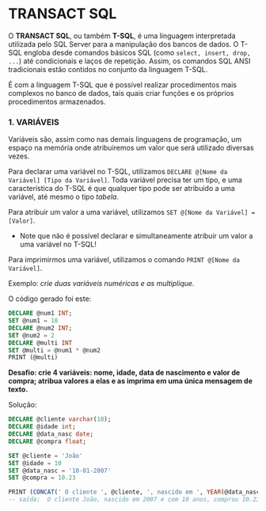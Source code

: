 # TRANSACT SQL
O **TRANSACT SQL**, ou também **T-SQL**, é uma linguagem interpretada utilizada pelo SQL Server para a manipulação dos bancos de dados. O T-SQL engloba desde comandos básicos SQL (como `select, insert, drop, ...`) até condicionais e laços de repetição. Assim, os comandos SQL ANSI tradicionais estão contidos no conjunto da linguagem T-SQL.

É com a linguagem T-SQL que é possível realizar procedimentos mais complexos no banco de dados, tais quais criar funções e os próprios procedimentos armazenados.

### 1. VARIÁVEIS
Variáveis são, assim como nas demais linguagens de programação, um espaço na memória onde atribuiremos um valor que será utilizado diversas vezes.

Para declarar uma variável no T-SQL, utilizamos `DECLARE @[Nome da Variável] [Tipo da Variável]`. Toda variável precisa ter um tipo, e uma característica do T-SQL é que qualquer tipo pode ser atribuido a uma variável, até mesmo o tipo *tabela*.

Para atribuir um valor a uma variável, utilizamos `SET @[Nome da Variável] = [Valor]`.
* Note que não é possível declarar e simultaneamente atribuir um valor a uma variável no T-SQL!

Para imprimirmos uma variável, utilizamos o comando `PRINT @[Nome da Variável]`.

Exemplo: *crie duas variáveis numéricas e as multiplique*.

O código gerado foi este:
```sql
DECLARE @num1 INT;
SET @num1 = 18
DECLARE @num2 INT;
SET @num2 = 2
DECLARE @multi INT
SET @multi = @num1 * @num2
PRINT (@multi)
```

**Desafio: crie 4 variáveis: nome, idade, data de nascimento e valor de compra; atribua valores a elas e as imprima em uma única mensagem de texto.**

Solução:
```sql
DECLARE @cliente varchar(10);
DECLARE @idade int;
DECLARE @data_nasc date;
DECLARE @compra float;

SET @cliente = 'João'
SET @idade = 10
SET @data_nasc = '10-01-2007'
SET @compra = 10.23

PRINT (CONCAT(' O cliente ', @cliente, ', nascido em ', YEAR(@data_nasc), ' e com ', @idade, ' anos, comprou ', @compra, ' reais em produtos!'))
-- saída:  O cliente João, nascido em 2007 e com 10 anos, comprou 10.23 reais em produtos!
```